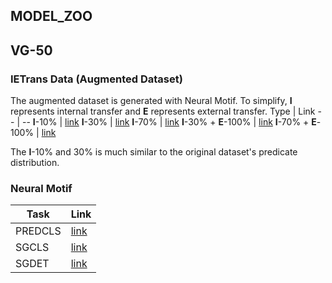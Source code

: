 ## MODEL_ZOO

## VG-50
### IETrans Data (Augmented Dataset)
The augmented dataset is generated with Neural Motif.
To simplify, **I** represents internal transfer and **E** represents external transfer.
Type | Link 
-- | -- 
**I**-10%   | [link](https://thunlp.oss-cn-qingdao.aliyuncs.com/intrans-em_E.pk_topk_0.1) 
**I**-30%   | [link](https://thunlp.oss-cn-qingdao.aliyuncs.com/intrans-em_E.pk_topk_0.3) 
**I**-70%   | [link](https://thunlp.oss-cn-qingdao.aliyuncs.com/intrans-em_E.pk_topk_0.7) 
**I**-30% + **E**-100%   | [link](https://thunlp.oss-cn-qingdao.aliyuncs.com/ietrans-em_E.pk_0.3) 
**I**-70% + **E**-100%  | [link](https://thunlp.oss-cn-qingdao.aliyuncs.com/ietrans-em_E.pk_0.7) 

The **I**-10% and 30% is much similar to the original dataset's predicate distribution.  

### Neural Motif
Task | Link 
-- | -- 
PREDCLS   | [link](https://drive.google.com/file/d/10dMDvHPk8WmOaBL0I1LT9FwnM1COYviS/view?usp=sharing) 
SGCLS   | [link](https://drive.google.com/file/d/1Myb_JR9bm32PUNEPyVypWIpTPqCrS_uS/view?usp=sharing) 
SGDET   | [link](https://drive.google.com/file/d/16Rv0VwN4pg3h_LidB_zFPcdefAKiXfs7/view?usp=sharing) 
